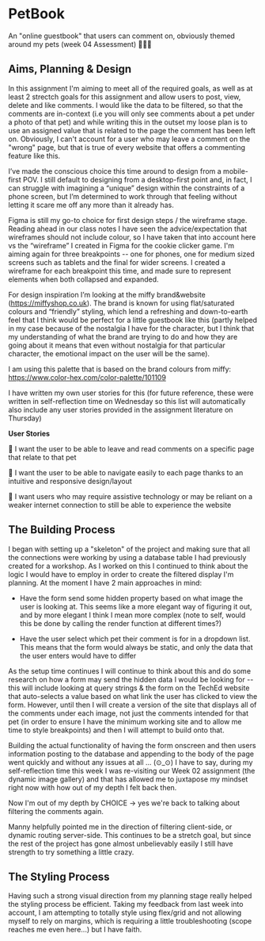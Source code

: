 # PetBook

An "online guestbook" that users can comment on, obviously themed around my pets (week 04 Assessment) 🐶🐱📕

## Aims, Planning & Design

In this assignment I'm aiming to meet all of the required goals, as well as at least 2 strectch goals for this assignment and allow users to post, view, delete and like comments. I would like the data to be filtered, so that the comments are in-context (i.e you will only see comments about a pet under a photo of that pet) and while writing this in the outset my loose plan is to use an assigned value that is related to the page the comment has been left on. Obviously, I can't account for a user who may leave a comment on the "wrong" page, but that is true of every website that offers a commenting feature like this.

I’ve made the conscious choice this time around to design from a mobile-first POV. I still default to designing from a desktop-first point and, in fact, I can struggle with imagining a “unique” design within the constraints of a phone screen, but I’m determined to work through that feeling without letting it scare me off any more than it already has.

Figma is still my go-to choice for first design steps / the wireframe stage. Reading ahead in our class notes I have seen the advice/expectation that wireframes should not include colour, so I have taken that into account here vs the “wireframe” I created in Figma for the cookie clicker game. I'm aiming again for three breakpoints -- one for phones, one for medium sized screens such as tablets and the final for wider screens. I created a wireframe for each breakpoint this time, and made sure to represent elements when both collapsed and expanded.

[image]: /breakpoint-wireframes.png "Wireframes for a desktop, tablet and app versions of an online guestbook"

For design inspiration I’m looking at the miffy brand&website (https://miffyshop.co.uk). The brand is known for using flat/saturated colours and “friendly” styling, which lend a refreshing and down-to-earth feel that I think would be perfect for a little guestbook like this (partly helped in my case because of the nostalgia I have for the character, but I think that my understanding of what the brand are trying to do and how they are going about it means that even without nostalgia for that particular character, the emotional impact on the user will be the same).

I am using this palette that is based on the brand colours from miffy: https://www.color-hex.com/color-palette/101109

[image]: /colour-wireframe.png "An exploration on what the final design of the online guestbook may look like, with a lot of flat, saturated colours and thick outlines."

I have written my own user stories for this (for future reference, these were written in self-reflection time on Wednesday so this list will automatically also include any user stories provided in the assignment literature on Thursday)

**User Stories**

📒 I want the user to be able to leave and read comments on a specific page that relate to that pet

📒 I want the user to be able to navigate easily to each page thanks to an intuitive and responsive design/layout

📒 I want users who may require assistive technology or may be reliant on a weaker internet connection to still be able to experience the website

## The Building Process

I began with setting up a "skeleton" of the project and making sure that all the connections were working by using a database table I had previously created for a workshop. As I worked on this I continued to think about the logic I would have to employ in order to create the filtered display I'm planning. At the moment I have 2 main approaches in mind:

- Have the form send some hidden property based on what image the user is looking at. This seems like a more elegant way of figuring it out, and by more elegant I think I mean more complex (note to self, would this be done by calling the render function at different times?)

- Have the user select which pet their comment is for in a dropdown list. This means that the form would always be static, and only the data that the user enters would have to differ

As the setup time continues I will continue to think about this and do some research on how a form may send the hidden data I would be looking for -- this will include looking at query strings & the form on the TechEd website that auto-selects a value based on what link the user has clicked to view the form. However, until then I will create a version of the site that displays all of the comments under each image, not just the comments intended for that pet (in order to ensure I have the minimum working site and to allow me time to style breakpoints) and then I will attempt to build onto that.

Building the actual functionality of having the form onscreen and then users information posting to the database and appending to the body of the page went quickly and without any issues at all ... (⊙_⊙) I have to say, during my self-reflection time this week I was re-visiting our Week 02 assignment (the dynamic image gallery) and that has allowed me to juxtapose my mindset right now with how out of my depth I felt back then.

Now I'm out of my depth by CHOICE -> yes we're back to talking about filtering the comments again.

Manny helpfully pointed me in the direction of filtering client-side, or dynamic routing server-side. This continues to be a stretch goal, but since the rest of the project has gone almost unbelievably easily I still have strength to try something a little crazy.

## The Styling Process

Having such a strong visual direction from my planning stage really helped the styling process be efficient. Taking my feedback from last week into account, I am attempting to totally style using flex/grid and not allowing myself to rely on margins, which is requiring a little troubleshooting (scope reaches me even here...) but I have faith.
